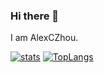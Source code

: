 ### Hi there 👋
I am AlexCZhou. 

[![stats](https://github-readme-stats.vercel.app/api?username=AlexCZhou&count_private=true&show_icons=true&hide=prs&theme=dracula)](https://github.com/AlexCZhou)
[![TopLangs](https://github-readme-stats.vercel.app/api/top-langs/?username=AlexCZhou&hide=javascript,html&layout=compact&theme=dracula)](https://github.com/AlexCZhou)
<!--
**AlexCZhou/AlexCZhou** is a ✨ _special_ ✨ repository because its `README.md` (this file) appears on your GitHub profile.

Here are some ideas to get you started:

- 🔭 I’m currently working on ...
- 🌱 I’m currently learning ...
- 👯 I’m looking to collaborate on ...
- 🤔 I’m looking for help with ...
- 💬 Ask me about ...
- 📫 How to reach me: ...
- 😄 Pronouns: ...
- ⚡ Fun fact: ...
-->
